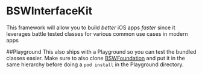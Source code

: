 # BSWInterfaceKit

This framework will allow you to build *better* iOS apps *faster* since it leverages battle tested classes for various common use cases in modern apps

##Playground
This also ships with a Playground so you can test the bundled classes easier. 
Make sure to also clone [BSWFoundation](https://github.com/BlurredSoftware/BSWFoundation) and put it in the same hierarchy before doing a `pod install` in the Playground directory.
